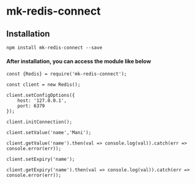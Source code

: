 # mk-redis-connect

## Installation
```
npm install mk-redis-connect --save
```

#### After installation, you can access the module like below

```
const {Redis} = require('mk-redis-connect');

const client = new Redis();

client.setConfigOptions({
    host: '127.0.0.1',
    port: 6379
});

client.initConnection();

client.setValue('name','Mani');

client.getValue('name').then(val => console.log(val)).catch(err => console.error(err));

client.setExpiry('name');

client.getExpiry('name').then(val => console.log(val)).catch(err => console.error(err));
```


